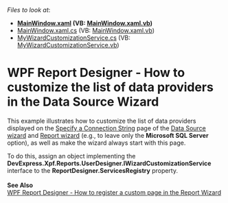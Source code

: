 <!-- default file list -->
*Files to look at*:

* **[MainWindow.xaml](./CS/WpfReportDesigner_CustomizeWizard/MainWindow.xaml) (VB: [MainWindow.xaml.vb](./VB/WpfReportDesigner_CustomizeWizard/MainWindow.xaml.vb))**
* [MainWindow.xaml.cs](./CS/WpfReportDesigner_CustomizeWizard/MainWindow.xaml.cs) (VB: [MainWindow.xaml.vb](./VB/WpfReportDesigner_CustomizeWizard/MainWindow.xaml.vb))
* [MyWizardCustomizationService.cs](./CS/WpfReportDesigner_CustomizeWizard/MyWizardCustomizationService.cs) (VB: [MyWizardCustomizationService.vb](./VB/WpfReportDesigner_CustomizeWizard/MyWizardCustomizationService.vb))
<!-- default file list end -->
# WPF Report Designer - How to customize the list of data providers in the Data Source Wizard


<p>This example illustrates how to customize the list of data providers displayed on the <a href="https://documentation.devexpress.com/#XtraReports/CustomDocument114853">Specify a Connection String</a> page of the <a href="https://documentation.devexpress.com/#XtraReports/CustomDocument115389">Data Source wizard</a> and <a href="https://documentation.devexpress.com/#XtraReports/CustomDocument115390">Report wizard</a> (e.g., to leave only the <strong>Microsoft SQL Server</strong> option), as well as make the wizard always start with this page.</p>
<p>To do this, assign an object implementing the <strong>DevExpress.Xpf.Reports.UserDesigner.IWizardCustomizationService</strong> interface to the <strong>ReportDesigner.ServicesRegistry</strong> property.<br><br><strong>See Also<br></strong><a href="https://www.devexpress.com/Support/Center/p/T600080">WPF Report Designer - How to register a custom page in the Report Wizard</a></p>

<br/>


